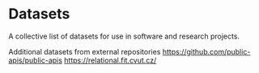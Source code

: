 # Datasets
A collective list of datasets for use in software and research projects.

Additional datasets from external repositories
https://github.com/public-apis/public-apis
https://relational.fit.cvut.cz/